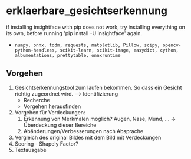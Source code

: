# erklaerbare_gesichtserkennung

if installing insightface with pip does not work, try installing everything on its own, before running 'pip install -U insightface' again.
-     numpy, onnx, tqdm, requests, matplotlib, Pillow, scipy, opencv-python-headless, scikit-learn, scikit-image, easydict, cython, albumentations, prettytable, onnxruntime

## Vorgehen

1. Gesichtserkennungstool zum laufen bekommen. So dass ein Gesicht richtig zugeordnet wird. --> Identifizierung
    - Recherche
    - Vorgehen herausfinden
2. Vorgehen für Verdeckungen:
    1. Erkennung von Merkmalen möglich? Augen, Nase, Mund, ... -> Überdeckung dieser Bereiche
    2. Abänderungen/Verbesserungen nach Absprache
3. Vergleich des original Bildes mit dem Bild mit Verdeckungen
4. Scoring - Shapely Factor?
5. Textausgabe



